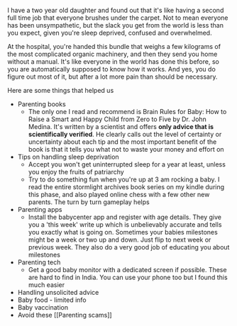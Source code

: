 I have a two year old daughter and found out that it's like having a second full time job that everyone brushes under the carpet. Not to mean everyone has been unsympathetic, but the slack you get from the world is less than you expect, given you're sleep deprived, confused and overwhelmed. 

At the hospital, you're handed this bundle that weighs a few kilograms of the most complicated organic machinery, and then they send you home without a manual. It's like everyone in the world has done this before, so you are automatically supposed to know how it works. And yes, you do figure out most of it, but after a lot more pain than should be necessary.

Here are some things that helped us

* Parenting books
	* The only one I read and recommend is Brain Rules for Baby: How to Raise a Smart and Happy Child from Zero to Five by Dr. John Medina. It's written by a scientist and offers **only advice that is scientifically verified**. He clearly calls out the level of certainty or uncertainty about each tip and the most important benefit of the book is that it tells you what not to waste your money and effort on
* Tips on handling sleep deprivation
	* Accept you won't get uninterrupted sleep for a year at least, unless you enjoy the fruits of patriarchy
	* Try to do something fun when you're up at 3 am rocking a baby. I read the entire stormlight archives book series on my kindle during this phase, and also played online chess with a few other new parents. The turn by turn gameplay helps
* Parenting apps
	* Install the babycenter app and register with age details. They give you a 'this week' write up which is unbelievably accurate and tells you exactly what is going on. Sometimes your babies milestones might be a week or two up and down. Just flip to next week or previous week. They also do a very good job of educating you about milestones
* Parenting tech
	* Get a good baby monitor with a dedicated screen if possible. These are hard to find in India. You can use your phone too but I found this much easier
* Handling unsolicited advice
* Baby food - limited info
* Baby vaccination
* Avoid these [[Parenting scams]]